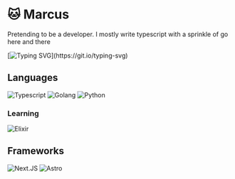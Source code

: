 # 🐱 Marcus
Pretending to be a developer. I mostly write typescript with a sprinkle of go here and there

[![Typing SVG](https://readme-typing-svg.demolab.com?font=Geist+Mono&pause=1000&color=E965F7&width=435&lines=Developer.;Lighting+Designer.;Professional+Sigma.)](https://git.io/typing-svg)

## Languages
![Typescript](https://img.shields.io/badge/Typescript-%232182E2?style=for-the-badge&logo=typescript&logoColor=%23fff)
![Golang](https://img.shields.io/badge/Golang-%2300AED8?style=for-the-badge&logo=go&logoColor=%23fff)
![Python](https://img.shields.io/badge/Python-%232E70A7?style=for-the-badge&logo=python&logoColor=%23fff)

### Learning
![Elixir](https://img.shields.io/badge/Elixir-%237B60AC?style=for-the-badge&logo=elixir&logoColor=%23fff)

## Frameworks
![Next.JS](https://img.shields.io/badge/Next%20JS-%23000?style=for-the-badge&logo=nextdotjs&logoColor=%23fff)
![Astro](https://img.shields.io/badge/Astro-%23F95B01?style=for-the-badge&logo=astro&logoColor=%23fff)
